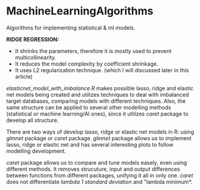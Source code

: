 # MachineLearningAlgorithms
Algorithms for implementing statistical & ml models.

**RIDGE REGRESSION:**

 - It shrinks the parameters, therefore it is mostly used to prevent multicollinearity.
 - It reduces the model complexity by coefficient shrinkage.
 - It uses L2 regularization technique. (which I will discussed later in this article)

*elasticnet_model_with_imbalance.R* makes possible lasso, ridge and elastic net models being created and utilizes techniques to deal with imbalanced target databases, comparing models with different techniques. Also, the same structure can be applied to several other modelling methods (statistical or machine learning/AI ones), since it utilizes *caret* package to develop all structure.

There are two ways of develop lasso, ridge or elastic net models in R: using *glmnet* package or *caret* package.
*glmnet* package allows us to implement lasso, ridge or elastic net and has several interesting plots to follow modelling development.

*caret* package allows us to compare and tune models easely, even using different methods. It removes strucuture, input and output differences between functions from different packages, unifying it all in only one. *caret* does not differentiate *lambda 1 standard deviation* and "lambda minimum*.
